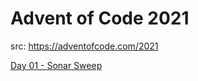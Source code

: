 # Advent of Code 2021

src: <https://adventofcode.com/2021>

[Day 01 - Sonar Sweep](./packages/01-sonar-sweep)
